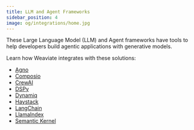 ```yaml
---
title: LLM and Agent Frameworks
sidebar_position: 4
image: og/integrations/home.jpg
---
```


These Large Language Model (LLM) and Agent frameworks have tools to help developers build agentic applications with generative models.

Learn how Weaviate integrates with these solutions:
* [Agno](/integrations/llm-agent-frameworks/agno/)
* [Composio](/integrations/llm-agent-frameworks/composio/)
* [CrewAI](/integrations/llm-agent-frameworks/crewai/)
* [DSPy](/integrations/llm-agent-frameworks/dspy/)
* [Dynamiq](/integrations/llm-agent-frameworks/dynamiq/)
* [Haystack](/integrations/llm-agent-frameworks/haystack/)
* [LangChain](/integrations/llm-agent-frameworks/langchain/)
* [LlamaIndex](/integrations/llm-agent-frameworks/llamaindex/)
* [Semantic Kernel](/integrations/llm-agent-frameworks/semantic-kernel/)

